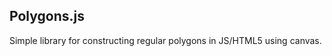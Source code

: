 Polygons.js
-------------------------

Simple library for constructing regular polygons in JS/HTML5 using canvas.

